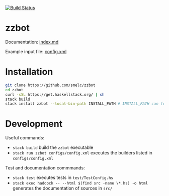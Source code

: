 [![Build Status](https://travis-ci.com/smelc/zzbot.svg?branch=master)](https://travis-ci.com/smelc/zzbot)

# zzbot

Documentation: [index.md](https://github.com/smelc/zzbot/blob/master/doc/src/index.md)

Example input file: [config.xml](https://github.com/smelc/zzbot/blob/master/configs/config.xml)

# Installation

```bash
git clone https://github.com/smelc/zzbot
cd zzbot
curl -sSL https://get.haskellstack.org/ | sh
stack build
stack install zzbot --local-bin-path INSTALL_PATH # INSTALL_PATH can for example be /usr/local/bin
```

# Development

Useful commands:

* `stack build` build the `zzbot` executable
* `stack run zzbot configs/config.xml` executes the builders listed in `configs/config.xml`

Test and documentation commmands:

* `stack test` executes tests in `test/TestConfig.hs`
* `stack exec haddock -- --html $(find src -name \*.hs) -o html` generates the documentation of sources in `src/`
